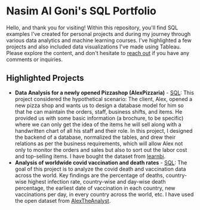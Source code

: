 # Nasim Al Goni's SQL Portfolio


Hello, and thank you for visiting! Within this repository, you'll find SQL examples I've created for personal projects and during my journey through various data analytics and machine learning courses. I've highlighted a few projects and also included data visualizations I've made using Tableau. Please explore the content, and don't hesitate to [reach out](https://www.linkedin.com/in/nasim-a-goni/) if you have any comments or inquiries.

## Highlighted Projects
* **Data Analysis for a newly opened Pizzashop (AlexPizzaria)** - [SQL](https://github.com/amymartika/SQL/blob/main/Spotify%20Top%20Songs%202021%20Data%20Analysis): This project considered the hypothetical scenario: The client, Alex, opened a new pizza shop and wants us to design a database model for him so that he can maintain the orders, staff, business shifts, and items. He provided us with some basic information (a brochure, to be specific) where we can only get the idea of the items he will sell along with a handwritten chart of all his staff and their role.
  In this project, I designed the backend of a database, normalized the tables, and drew their relations as per the business requirements, which will allow Alex not only to monitor the orders and sales but also to sort out the labor cost and top-selling items. I have bought the dataset from [learnbi](https://learnbi.online/).  
* **Analysis of worldwide covid vaccination and death rates** - [SQL](https://github.com/NasimShourav/SQL-Project/blob/main/Covid-death-and-Vac-Analysis.sql): The goal of this project is to analyze the covid death and vaccination data across the world. Key findings are the percentage of deaths, country-wise highest infection rate, country-wise and day-wise death percentage, the earliest date of vaccination in each country, new vaccinations per day, in every country across the world, etc. I have used the open dataset from [AlexTheAnalyst](https://github.com/AlexTheAnalyst/PortfolioProjects).
